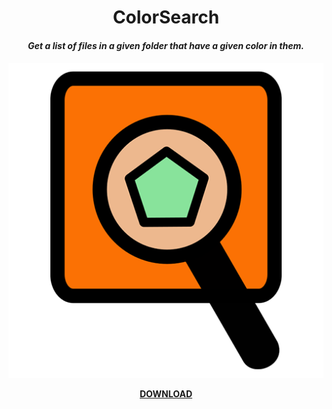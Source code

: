 <h1 align="center">ColorSearch</h1>
<h4 align="center"><i>Get a list of files in a given folder that have a given color in them.</i><h4>
<p align="center">
    <img src="img/icon.png">
</p>
<p align="center">
    <a href="https://github.com/ManyHats/ColorSearch/releases">DOWNLOAD</a>
</p>
